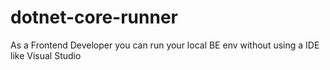 # dotnet-core-runner
As a Frontend Developer you can run your local BE env without using a IDE like Visual Studio
